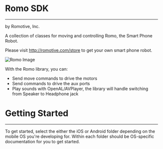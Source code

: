 # Romo SDK
- - -
by Romotive, Inc.

A collection of classes for moving and controlling Romo, the Smart Phone Robot. 

Please visit http://romotive.com/store to get your own smart phone robot.

![Romo Image](http://romotive.com/images/220/romo-white-neon-whitebg-sq.jpg)

With the Romo library, you can:

* Send move commands to drive the motors
* Send commands to drive the aux ports
* Play sounds with OpenAL/AVPlayer, the library will handle switching from Speaker to Headphone jack

# Getting Started
- - -

To get started, select the either the iOS or Android folder depending on the mobile OS you're developing for. Within each folder should be OS-specific documentation for you to get started.